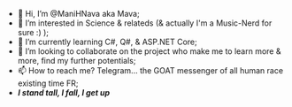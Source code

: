 - 👋 Hi, I’m @ManiHNava aka Mava;
- 👀 I’m interested in Science & relateds (& actually I'm a Music-Nerd for sure :) );
- 🌱 I’m currently learning C#, Q#, & ASP.NET Core;
- 💞️ I’m looking to collaborate on the project who make me to learn more & more, find my further potentials;
- 📫 How to reach me? Telegram... the GOAT messenger of all human race existing time FR;
- **_I stand tall, I fall, I get up_**
<!---
ManiHNava/ManiHNava is a ✨ special ✨ repository because its `README.md` (this file) appears on your GitHub profile.
You can click the Preview link to take a look at your changes.
--->
